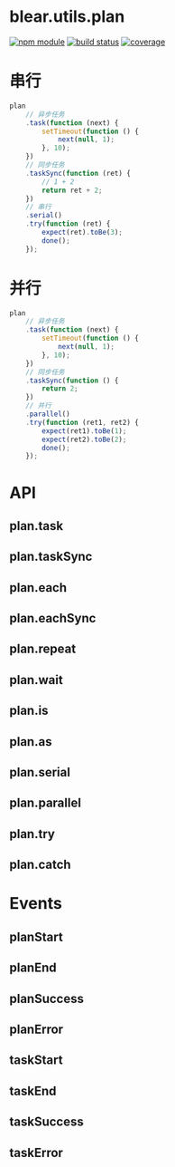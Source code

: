 # blear.utils.plan

[![npm module][npm-img]][npm-url]
[![build status][travis-img]][travis-url]
[![coverage][coveralls-img]][coveralls-url]

[travis-img]: https://img.shields.io/travis/blearjs/blear.utils.plan/master.svg?style=flat-square
[travis-url]: https://travis-ci.org/blearjs/blear.utils.plan

[npm-img]: https://img.shields.io/npm/v/blear.utils.plan.svg?style=flat-square
[npm-url]: https://www.npmjs.com/package/blear.utils.plan

[coveralls-img]: https://img.shields.io/coveralls/blearjs/blear.utils.plan/master.svg?style=flat-square
[coveralls-url]: https://coveralls.io/github/blearjs/blear.utils.plan?branch=master


# 串行
```js
plan
    // 异步任务
    .task(function (next) {
        setTimeout(function () {
            next(null, 1);
        }, 10);
    })
    // 同步任务
    .taskSync(function (ret) {
        // 1 + 2
        return ret + 2;
    })
    // 串行
    .serial()
    .try(function (ret) {
        expect(ret).toBe(3);
        done();
    });
```

# 并行
```js
plan
    // 异步任务
    .task(function (next) {
        setTimeout(function () {
            next(null, 1);
        }, 10);
    })
    // 同步任务
    .taskSync(function () {
        return 2;
    })
    // 并行
    .parallel()
    .try(function (ret1, ret2) {
        expect(ret1).toBe(1);
        expect(ret2).toBe(2);
        done();
    });
```

# API
## plan.task
## plan.taskSync
## plan.each
## plan.eachSync
## plan.repeat
## plan.wait
## plan.is
## plan.as
## plan.serial
## plan.parallel
## plan.try
## plan.catch

# Events
## planStart
## planEnd
## planSuccess
## planError
## taskStart
## taskEnd
## taskSuccess
## taskError

